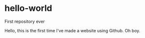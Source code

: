 # hello-world
First repository ever

Hello, this is the first time I've made a website using Github. Oh boy.
